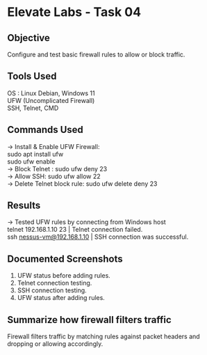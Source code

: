 # Elevate Labs - Task 04

## Objective
 Configure and test basic firewall rules to allow or block traffic.  

 ## Tools Used
OS : Linux Debian, Windows 11  
UFW (Uncomplicated Firewall)  
SSH, Telnet, CMD

## Commands Used
-> Install & Enable UFW Firewall:  
sudo apt install ufw  
sudo ufw enable  
-> Block Telnet : sudo ufw deny 23  
-> Allow SSH: sudo ufw allow 22  
-> Delete Telnet block rule: sudo ufw delete deny 23  

 ## Results 
 -> Tested UFW rules by connecting from Windows host  
telnet 192.168.1.10 23 |  Telnet connection failed.  
ssh nessus-vm@192.168.1.10 | SSH connection was successful.  

## Documented Screenshots
1. UFW status before adding rules.
2. Telnet connection testing.
3. SSH connection testing.
4. UFW status after adding rules.

## Summarize how firewall filters traffic
Firewall filters traffic by matching rules against packet headers and dropping or allowing accordingly.
